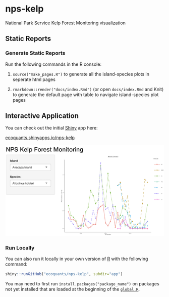 # nps-kelp

National Park Service Kelp Forest Monitoring visualization

## Static Reports

### Generate Static Reports

Run the following commands in the R console:

1. `source("make_pages.R")` to generate all the island-species plots in seperate html pages

2. `rmarkdown::render("docs/index.Rmd")` (or open `docs/index.Rmd` and Knit) to generate the default page with table to navigate island-species plot pages

## Interactive Application

You can check out the initial [Shiny](http://shiny.rstudio.com) app here:

[ecoquants.shinyapps.io/nps-kelp](https://ecoquants.shinyapps.io/nps-kelp/)

[![](app_screenshot.png)](https://ecoquants.shinyapps.io/nps-kelp/)

### Run Locally

You can also run it locally in your own version of [R](https://cran.r-project.org/) with the following command:

```r
shiny::runGitHub("ecoquants/nps-kelp", subdir="app")
```

You may need to first run `install.packages("package_name")` on  packages not yet installed that are loaded at the beginning of the [`global.R`](https://github.com/ecoquants/nps-kelp/blob/master/app/global.R#L1-L6).
